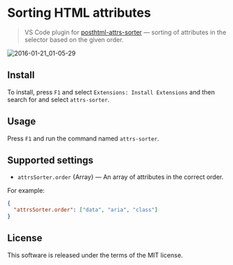 # Sorting HTML attributes

> VS Code plugin for [posthtml-attrs-sorter](https://github.com/mrmlnc/posthtml-attrs-sorter) — sorting of attributes in the selector based on the given order.

![2016-01-21_01-05-29](https://cloud.githubusercontent.com/assets/7034281/12464661/24955f8c-bfdb-11e5-873d-a04ad0cf6aae.gif)

## Install

To install, press `F1` and select `Extensions: Install Extensions` and then search for and select `attrs-sorter`.

## Usage

Press `F1` and run the command named `attrs-sorter`.

## Supported settings

 * `attrsSorter.order` {Array} — An array of attributes in the correct order.

For example:

```json
{
  "attrsSorter.order": ["data", "aria", "class"]
}
```

## License

This software is released under the terms of the MIT license.
